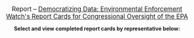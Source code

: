 <!--This snippet goes above the main content in `reports-content.md` in this folder-->

<big><center>Report – <a href="https://envirodatagov.org/?post_type=publication&p=6167&preview=true">Democratizing Data: Environmental Enforcement Watch's Report Cards for Congressional Oversight of the EPA</a></big></center>

**<center>Select and view completed report cards by representative below:</center>**
